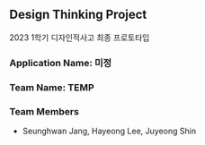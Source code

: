 ## Design Thinking Project
2023 1학기 디자인적사고 최종 프로토타입

### Application Name: 미정

### Team Name: TEMP

### Team Members
- Seunghwan Jang, Hayeong Lee, Juyeong Shin
